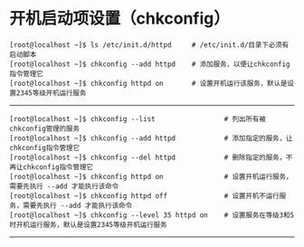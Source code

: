 # 开机启动项设置（chkconfig） #

	[root@localhost ~]$ ls /etc/init.d/httpd     # /etc/init.d/目录下必须有启动脚本
	[root@localhost ~]$ chkconfig --add httpd    # 添加服务，以便让chkconfig指令管理它
	[root@localhost ~]$ chkconfig httpd on       # 设置开机运行该服务，默认是设置2345等级开机运行服务

----------

	[root@localhost ~]$ chkconfig --list                 # 列出所有被chkconfig管理的服务
	[root@localhost ~]$ chkconfig --add httpd            # 添加指定的服务，让chkconfig指令管理它
	[root@localhost ~]$ chkconfig --del httpd            # 删除指定的服务，不再让chkconfig指令管理它
	[root@localhost ~]$ chkconfig httpd on               # 设置开机运行服务，需要先执行 --add 才能执行该命令
	[root@localhost ~]$ chkconfig httpd off              # 设置开机不运行服务，需要先执行 --add 才能执行该命令
	[root@localhost ~]$ chkconfig --level 35 httpd on    # 设置服务在等级3和5时开机运行服务，默认是设置2345等级开机运行服务

----------


